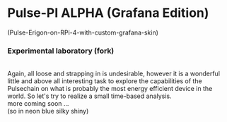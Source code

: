 # **Pulse-PI ALPHA (Grafana Edition)**
(Pulse-Erigon-on-RPi-4-with-custom-grafana-skin)
### Experimental laboratory (fork)
<br />
Again, all loose and strapping in is undesirable, however it is a wonderful little and above all interesting task to explore the capabilities of the Pulsechain on what is probably the most energy efficient device in the world. So let's try to realize a small time-based analysis.
<br />
more coming soon ...
<br />
(so in neon blue silky shiny)
